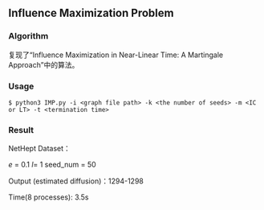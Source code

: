 ## Influence Maximization Problem

### Algorithm

复现了“Influence Maximization in Near-Linear Time: A Martingale Approach”中的算法。

### Usage

```shell
$ python3 IMP.py -i <graph file path> -k <the number of seeds> -m <IC or LT> -t <termination time> 
```

### Result

NetHept Dataset：

$e$ = 0.1 $ l$= 1 seed_num = 50 

Output (estimated diffusion)：1294-1298

Time(8 processes): 3.5s



